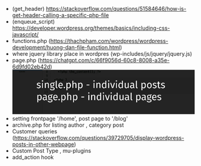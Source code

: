 - (get_header) https://stackoverflow.com/questions/51584646/how-is-get-header-calling-a-specific-php-file
- (enqueue_script) https://developer.wordpress.org/themes/basics/including-css-javascript/
- functions.php (https://thachpham.com/wordpress/wordpress-development/huong-dan-file-function.html)
- where jquery library place in wordpres (wp-includes/js/jquery/jquery.js)
- page.php (https://chatgpt.com/c/66f9056d-60c8-8008-a35e-6d9fd02eb42d)
![img.png](img.png)
- setting frontpage '/home', post page to '/blog'
- archive.php for listing author , category post
- Customer queries (https://stackoverflow.com/questions/39729705/display-wordpress-posts-in-other-webpage)
- Custom Post Type , mu-plugins
- add_action hook
